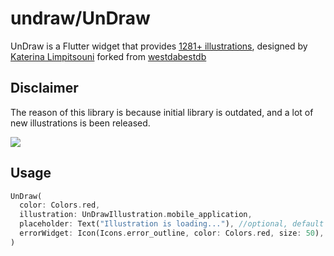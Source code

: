 # undraw/UnDraw

UnDraw is a Flutter widget that provides [1281+ illustrations](https://undraw.co/illustrations), designed by [Katerina Limpitsouni](https://twitter.com/ninalimpi) forked from [westdabestdb](https://github.com/westdabestdb/undraw)

## Disclaimer

The reason of this library is because initial library is outdated, and a lot of new illustrations is been released.

![](https://media.giphy.com/media/MBf2NBhUXaEufSZFfa/giphy.gif)

## Usage

``` dart
UnDraw(
  color: Colors.red,
  illustration: UnDrawIllustration.mobile_application,
  placeholder: Text("Illustration is loading..."), //optional, default is the CircularProgressIndicator().
  errorWidget: Icon(Icons.error_outline, color: Colors.red, size: 50), //optional, default is the Text('Could not load illustration!').
)
```
